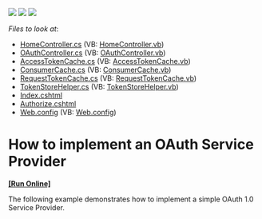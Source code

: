 <!-- default badges list -->
![](https://img.shields.io/endpoint?url=https://codecentral.devexpress.com/api/v1/VersionRange/128566722/11.1.4%2B)
[![](https://img.shields.io/badge/Open_in_DevExpress_Support_Center-FF7200?style=flat-square&logo=DevExpress&logoColor=white)](https://supportcenter.devexpress.com/ticket/details/E20023)
[![](https://img.shields.io/badge/📖_How_to_use_DevExpress_Examples-e9f6fc?style=flat-square)](https://docs.devexpress.com/GeneralInformation/403183)
<!-- default badges end -->
<!-- default file list -->
*Files to look at*:

* [HomeController.cs](./CS/WebSite/Controllers/HomeController.cs) (VB: [HomeController.vb](./VB/WebSite/Controllers/HomeController.vb))
* [OAuthController.cs](./CS/WebSite/Controllers/OAuthController.cs) (VB: [OAuthController.vb](./VB/WebSite/Controllers/OAuthController.vb))
* [AccessTokenCache.cs](./CS/WebSite/OAuth/AccessTokenCache.cs) (VB: [AccessTokenCache.vb](./VB/WebSite/OAuth/AccessTokenCache.vb))
* [ConsumerCache.cs](./CS/WebSite/OAuth/ConsumerCache.cs) (VB: [ConsumerCache.vb](./VB/WebSite/OAuth/ConsumerCache.vb))
* [RequestTokenCache.cs](./CS/WebSite/OAuth/RequestTokenCache.cs) (VB: [RequestTokenCache.vb](./VB/WebSite/OAuth/RequestTokenCache.vb))
* [TokenStoreHelper.cs](./CS/WebSite/OAuth/TokenStoreHelper.cs) (VB: [TokenStoreHelper.vb](./VB/WebSite/OAuth/TokenStoreHelper.vb))
* [Index.cshtml](./CS/WebSite/Views/Home/Index.cshtml)
* [Authorize.cshtml](./CS/WebSite/Views/OAuth/Authorize.cshtml)
* [Web.config](./CS/WebSite/Web.config) (VB: [Web.config](./VB/WebSite/Web.config))
<!-- default file list end -->
# How to implement an OAuth Service Provider
<!-- run online -->
**[[Run Online]](https://codecentral.devexpress.com/e20023)**
<!-- run online end -->


<p>The following example demonstrates how to implement a simple OAuth 1.0 Service Provider.</p>

<br/>


